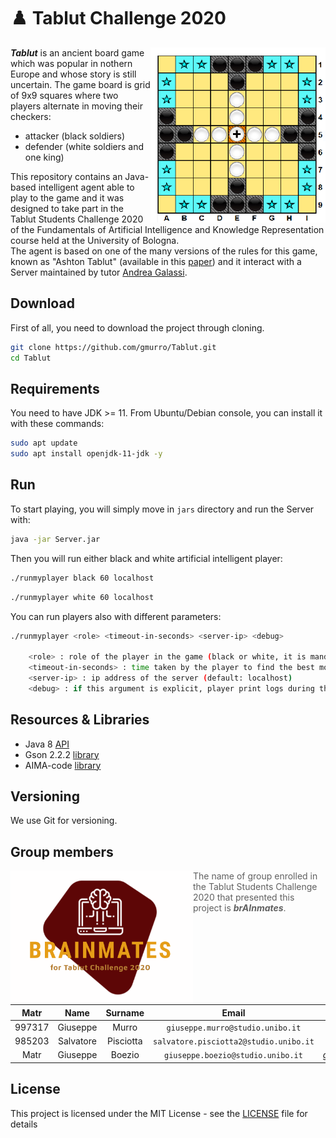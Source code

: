# :chess_pawn: Tablut Challenge 2020

<img align="right" width="280" height="280" src="src/it/unibo/ai/didattica/competition/tablut/gui/resources/screen.png">

**_Tablut_** is an ancient board game which was popular in nothern Europe and whose story is still uncertain.
The game board is grid of 9x9 squares where two players alternate in moving their checkers:
* attacker (black soldiers) 
* defender (white soldiers and one king)   

This repository contains an Java-based intelligent agent able to play to the game and it was designed to take part in the Tablut Students Challenge 2020 of the Fundamentals of Artificial Intelligence and Knowledge Representation course held at the University of Bologna.                   
The agent is based on one of the many versions of the rules for this game, known as "Ashton Tablut" (available in this [paper](http://ww.aagenielsen.dk/LinnaeusPaper-Longer.pdf)) and it interact with a Server maintained by tutor [Andrea Galassi](https://github.com/AGalassi/TablutCompetition).


## Download

First of all, you need to download the project through cloning.

```sh
git clone https://github.com/gmurro/Tablut.git
cd Tablut
```

## Requirements

You need to have JDK >= 11. From Ubuntu/Debian console, you can install it with these commands:
```sh
sudo apt update
sudo apt install openjdk-11-jdk -y
```

## Run

To start playing, you will simply move in `jars` directory and run the Server with:
```sh
java -jar Server.jar
```
Then you will run either black and white artificial intelligent player:
```sh
./runmyplayer black 60 localhost
```
```sh
./runmyplayer white 60 localhost
```

You can run players also with different parameters:
```sh
./runmyplayer <role> <timeout-in-seconds> <server-ip> <debug>
    
    <role> : role of the player in the game (black or white, it is mandatory)
    <timeout-in-seconds> : time taken by the player to find the best moves (default: 60)
    <server-ip> : ip address of the server (default: localhost)
    <debug> : if this argument is explicit, player print logs during the search of the next move 
```


## Resources & Libraries

* Java 8 [API](https://docs.oracle.com/javase/8/docs/api/)
* Gson 2.2.2 [library](https://www.javadoc.io/doc/com.google.code.gson/gson/2.2.2/com/google/gson/Gson.html)
* AIMA-code [library](https://github.com/aimacode/aima-java)

## Versioning

We use Git for versioning.

## Group members

<img align="left" width="292" height="214" src="src/it/unibo/ai/didattica/competition/tablut/gui/resources/logo.png">

> The name of group enrolled in the Tablut Students Challenge 2020 that presented this project is **_brAInmates_**.

|  Matr  |  Name     |  Surname  |     Email                              |    Username      |
| :----: | :-------: | :-------: | :------------------------------------: | :--------------: |
| 997317 | Giuseppe  | Murro     | `giuseppe.murro@studio.unibo.it`       | [_gmurro_](https://github.com/gmurro)         |
| 985203 | Salvatore | Pisciotta | `salvatore.pisciotta2@studio.unibo.it` | [_SalvoPisciotta_](https://github.com/SalvoPisciotta) |
|  Matr  | Giuseppe  | Boezio    | `giuseppe.boezio@studio.unibo.it`      | [_giuseppeboezio_](https://github.com/giuseppeboezio) |



## License

This project is licensed under the MIT License - see the [LICENSE](LICENSE) file for details

